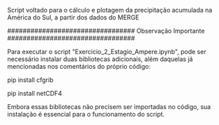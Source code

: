 Script voltado para o cálculo e plotagem da precipitação acumulada na América do Sul, a partir dos dados do MERGE

################################# Observação Importante #################################

Para executar o script "Exercicio_2_Estagio_Ampere.ipynb", pode ser necessário instalar duas bibliotecas adicionais,
além daquelas já mencionadas nos comentários do próprio código:

pip install cfgrib

pip install netCDF4

Embora essas bibliotecas não precisem ser importadas no código, sua instalação é essencial para o funcionamento do script.



